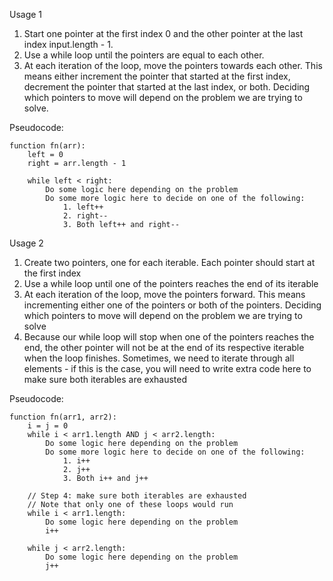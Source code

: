 Usage 1

1) Start one pointer at the first index 0 and the other pointer at the last index input.length - 1.
2) Use a while loop until the pointers are equal to each other.
3) At each iteration of the loop, move the pointers towards each other. This means either increment the pointer that
   started at the first index, decrement the pointer that started at the last index, or both. Deciding which pointers to
   move will depend on the problem we are trying to solve.

Pseudocode:

```
function fn(arr):
    left = 0
    right = arr.length - 1

    while left < right:
        Do some logic here depending on the problem
        Do some more logic here to decide on one of the following:
            1. left++
            2. right--
            3. Both left++ and right--
```

Usage 2

1) Create two pointers, one for each iterable. Each pointer should start at the first index
2) Use a while loop until one of the pointers reaches the end of its iterable
3) At each iteration of the loop, move the pointers forward. This means incrementing either one of the pointers or both
   of the pointers. Deciding which pointers to move will depend on the problem we are trying to solve
4) Because our while loop will stop when one of the pointers reaches the end, the other pointer will not be at the end
   of its respective iterable when the loop finishes. Sometimes, we need to iterate through all elements - if this is
   the case, you will need to write extra code here to make sure both iterables are exhausted

Pseudocode:

```
function fn(arr1, arr2):
    i = j = 0
    while i < arr1.length AND j < arr2.length:
        Do some logic here depending on the problem
        Do some more logic here to decide on one of the following:
            1. i++
            2. j++
            3. Both i++ and j++

    // Step 4: make sure both iterables are exhausted
    // Note that only one of these loops would run
    while i < arr1.length:
        Do some logic here depending on the problem
        i++

    while j < arr2.length:
        Do some logic here depending on the problem
        j++
```
